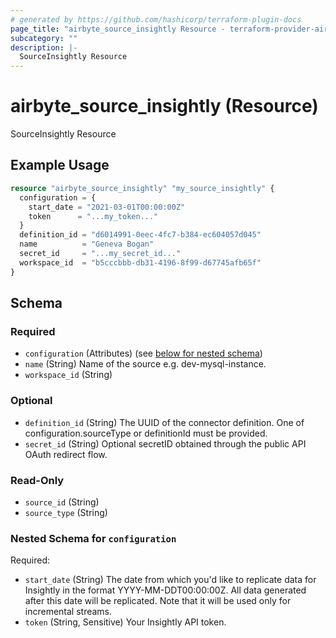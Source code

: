 ```yaml
---
# generated by https://github.com/hashicorp/terraform-plugin-docs
page_title: "airbyte_source_insightly Resource - terraform-provider-airbyte"
subcategory: ""
description: |-
  SourceInsightly Resource
---
```


# airbyte_source_insightly (Resource)

SourceInsightly Resource

## Example Usage

```terraform
resource "airbyte_source_insightly" "my_source_insightly" {
  configuration = {
    start_date = "2021-03-01T00:00:00Z"
    token      = "...my_token..."
  }
  definition_id = "d6014991-0eec-4fc7-b384-ec604057d045"
  name          = "Geneva Bogan"
  secret_id     = "...my_secret_id..."
  workspace_id  = "b5cccbbb-db31-4196-8f99-d67745afb65f"
}
```

<!-- schema generated by tfplugindocs -->
## Schema

### Required

- `configuration` (Attributes) (see [below for nested schema](#nestedatt--configuration))
- `name` (String) Name of the source e.g. dev-mysql-instance.
- `workspace_id` (String)

### Optional

- `definition_id` (String) The UUID of the connector definition. One of configuration.sourceType or definitionId must be provided.
- `secret_id` (String) Optional secretID obtained through the public API OAuth redirect flow.

### Read-Only

- `source_id` (String)
- `source_type` (String)

<a id="nestedatt--configuration"></a>
### Nested Schema for `configuration`

Required:

- `start_date` (String) The date from which you'd like to replicate data for Insightly in the format YYYY-MM-DDT00:00:00Z. All data generated after this date will be replicated. Note that it will be used only for incremental streams.
- `token` (String, Sensitive) Your Insightly API token.



